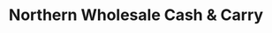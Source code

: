 ---
title: "Northern Wholesale Cash & Carry"
url: /gateshead/northern-wholesale-cash-und-carry/
shop: Großhandel
---